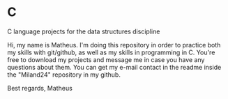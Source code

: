 # C
C language projects for the data structures discipline

Hi, my name is Matheus. I'm doing this repository in order to practice both my skills with git/github, as well as my skills in programming in
C. You're free to download my projects and message me in case you have any questions about them. You can get my e-mail contact in the readme inside the "Miland24" repository in my github.

Best regards,
Matheus
